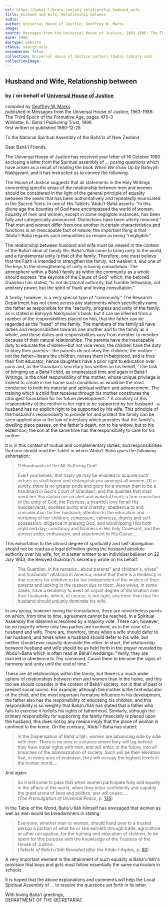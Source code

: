 ```yaml
---
url: https://bahai-library.com/uhj_relationship_husband_wife
title: Husband and Wife, Relationship between
audio: 
author: Universal House of Justice, Geoffrey W. Marks
image: 
source: Messages from the Universal House of Justice, 1963-1986: The Third Epoch of the Formative Age, pages 470-3
date: 1980
doctype: website
status: search-only
encumbered: false
collection: Universal House of Justice Letters (bahai-library.com)
collectionImage: 
---
```



## Husband and Wife, Relationship between

### by / on behalf of [Universal House of Justice](https://bahai-library.com/author/Universal+House+of+Justice)

compiled by [Geoffrey W. Marks](https://bahai-library.com/author/Geoffrey%20W.%20Marks).  
published in Messages from the Universal House of Justice, 1963-1986: The Third Epoch of the Formative Age, pages 470-3  
Wilmette, IL: Baha'i Publishing Trust, 1996  
first written or published 1980-12-28


To the National Spiritual Assembly of the Bahá'ís of New Zealand

Dear Bahá'í Friends,

The Universal House of Justice has received your letter of 16 October 1980 enclosing a letter from the Spiritual assembly of ... posing questions which have arisen as a result of reading the book _When We Grow Up_ by Bahíyyih Nakhjavani, and it has instructed us to convey the following.

The House of Justice suggests that all statements in the Holy Writings concerning specific areas of the relationship between men and women should be considered in the light of the general principle of equality between the sexes that has been authoritatively and repeatedly enunciated in the Sacred Texts. In one of His Tablets 'Abdu'l-Bahá asserts: "In this divine age the bounties of God have encompassed the world of women. Equality of men and women, except in some negligible instances, has been fully and categorically announced. Distinctions have been utterly removed." That men and women differ from one another in certain characteristics and functions is an inescapable fact of nature; the important thing is that 'Abdu'l-Bahá regards such inequalities as remain as being "negligible."

The relationship between husband and wife must be viewed in the context of the Bahá'í ideal of family life. Bahá'u'lláh came to bring unity to the world, and a fundamental unity is that of the family. Therefore, one must believe that the Faith is intended to strengthen the family, not weaken it, and one of the keys to the strengthening of unity is loving consultation. The atmosphere within a Bahá'í family as within the community as a whole should express "the keynote of the Cause of God" which, the beloved Guardian has stated, "is not dictatorial authority, but humble fellowship, not arbitrary power, but the spirit of frank and loving consultation."

A family, however, is a very special type of "community." The Research Department has not come across any statements which specifically name the father as responsible for the "security, progress and unity of the family: as is stated in Bahíyyih Nakhjavani's book, but it can be inferred from a number of the responsibilities placed on him, that the father can be regarded as the "head" of the family. The members of the family all have duties and responsibilities towards one another and to the family as a whole, and these duties and responsibilities vary from member to member because of their natural relationships. The parents have the inescapable duty to educate the children—but not vice versa; the children have the duty to obey their parents—the parents do not obey the children; the mother—not the father—bears the children, nurses them in babyhood, and is thus their first educator; hence daughters have a prior right to education over sons and, as the Guardian's secretary has written on his behalf, "The task of bringing up a Bahá'í child, as emphasized time and again in Bahá'í Writings, is the chief responsibility of the mother, whose unique privilege is indeed to create in her home such conditions as would be the most conducive to both his material and spiritual welfare and advancement. The training which a child first receives through his mother constitutes the strongest foundation for his future development..." A corollary of this responsibility of the mother is her right to be supported by her husband—a husband has no explicit right to be supported by his wife. This principle of the husband's responsibility to provide for and protect the family can be seen applied also in the law of intestacy which provides that the family's dwelling place passes, on the father's death, not to his widow, but to his eldest son; the son at the same time has the responsibility to care for his mother.  
  
It is in this context of mutual and complementary duties, and responsibilities that one should read the Tablet in which 'Abdu'l-Bahá gives the following exhortation:

> O Handmaids of the All-Sufficing God!
> 
> Exert yourselves, that haply ye may be enabled to acquire such virtues as shall honor and distinguish you amongst all women. Of a surety, there is no greater pride and glory for a woman than to be a handmaid in God's Court of Grandeur; and the qualities that shall merit her this station are an alert and wakeful heart; a firm conviction of the unity of God, the Peerless; a heartfelt love for all His maidservants; spotless purity and chastity; obedience to and consideration for her husband; attention to the education and nurturing of her children; composure, calmness, dignity and self-possession; diligence in praising God, and worshipping Him both night and day; constancy and firmness in His holy Covenant; and the utmost ardor, enthusiasm, and attachment to His Cause....

This exhortation to the utmost degree of spirituality and self-abnegation should not be read as a legal definition giving the husband absolute authority over his wife, for, in a letter written to an individual believer on 22 July 1943, the Beloved Guardian's secretary wrote on his behalf:

> The Guardian, in his remarks...about parents" and children's, wives" and husbands" relations in America, meant that there is a tendency in that country for children to be too independent of the wishes of their parents and lacking in the respect due to them. Also wives, in some cases, have a tendency to exert an unjust degree of domination over their husbands, which, of course, is not right, any more than that the husband should unjustly dominate his wife.

  
In any group, however loving the consultation, there are nevertheless points on which, from time to time, agreement cannot be reached. In a Spiritual Assembly this dilemma is resolved by a majority vote. There can, however, be no majority where only two parties are involved, as in the case of a husband and wife. There are, therefore, times when a wife should defer to her husband, and times when a husband should defer to his wife, but neither should ever unjustly dominate the other. In short, the relationship between husband and wife should be as held forth in the prayer revealed by 'Abdu'l-Bahá which is often read at Bahá'í weddings: "Verily, they are married in obedience to Thy command. Cause them to become the signs of harmony and unity until the end of time."

These are all relationships within the family, but there is a much wider sphere of relationships between men and women than in the home, and this too we should consider in the context of Bahá'í society, not in that of past or present social norms. For example, although the mother is the first educator of the child, and the most important formative influence in his development, the father also has the responsibility of educating his children, and this responsibility is so weighty that Bahá'u'lláh has stated that a father who fails to exercise it forfeits his rights of fatherhood. Similarly, although the primary responsibility for supporting the family financially is placed upon the husband, this does not by any means imply that the place of woman is confined to the home. On the contrary, 'Abdu'l-Bahá has stated:

> In the Dispensation of Bahá'u'lláh, women are advancing side by side with men. There is no area or instance where they will lag behind: they have equal rights with men, and will enter, in the future, into all branches of the administration of society. Such will be their elevation that, in every area of endeavor, they will occupy the highest levels in the human world....

And again:

> So it will come to pass that when women participate fully and equally in the affairs of the world, when they enter confidently and capably the great arena of laws and politics, war will cease;...  
> (_The Promulgation of Universal Peace,_ p. [135](http://bahai-library.com/writings/abdulbaha/pup/pup.html#135))

In the Table of the World, Bahá'u'lláh Himself has envisaged that women as well as men would be breadwinners in stating:

> Everyone, whether man or woman, should hand over to a trusted person a portion of what he or she earneth through trade, agriculture or other occupation, for the training and education of children, to be spent for this purpose with the knowledge of the Trustees of the House of Justice.  
> (_Tablets of Bahá'u'lláh Revealed after the Kitáb-I-Aqdas,_ p. [90](http://bahai-library.com/writings/bahaullah/tb/tb.html#90))

A very important element in the attainment of such equality is Bahá'u'lláh's provision that boys and girls must follow essentially the same curriculum in schools.

It is hoped that the above explanations and comments will help the Local Spiritual Assembly of ... to resolve the questions set forth in its letter.

With loving Bahá'í greetings,  
DEPARTMENT OF THE SECRETARIAT